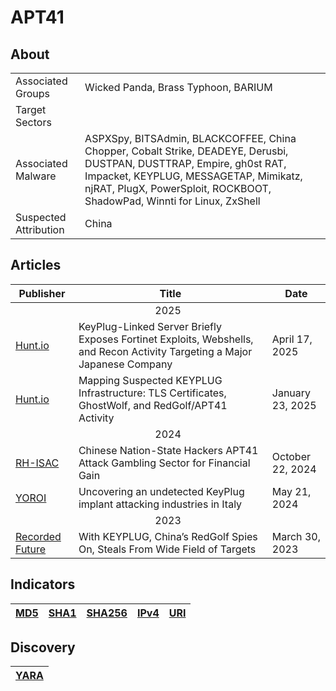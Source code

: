 <h1>APT41</h1>

<h2>About</h2>
<table>
  <tr>
    <td>Associated Groups</td>
    <td>Wicked Panda, Brass Typhoon, BARIUM</td>
  </tr>
  <tr>
    <td>Target Sectors</td>
    <td></td>
  </tr>
  <tr>
    <td>Associated Malware</td>
    <td>ASPXSpy, BITSAdmin, BLACKCOFFEE, China Chopper, Cobalt Strike, DEADEYE, Derusbi, DUSTPAN, DUSTTRAP, Empire, gh0st RAT, Impacket, KEYPLUG, MESSAGETAP, Mimikatz, njRAT, PlugX, PowerSploit, ROCKBOOT, ShadowPad, Winnti for Linux, ZxShell</td>
  </tr>
  <tr>
    <td>Suspected Attribution</td>
    <td>China</td>
  </tr>
</table>

<h2>Articles</h2>
<table>
  <thead>
    <tr>
      <th>Publisher</th>
      <th>Title</th>
      <th>Date</th>
    </tr>
  </thead>
  <tbody>
    <tr>
      <td colspan="100" align="center">2025</td>
    </tr>
    <tr>
      <td>
        <a href="https://hunt.io/blog/keyplug-server-exposes-fortinet-exploits-webshells">Hunt.io</a>
      </td>
      <td>KeyPlug-Linked Server Briefly Exposes Fortinet Exploits, Webshells, and Recon Activity Targeting a Major Japanese Company</td>
      <td>April 17, 2025</td>
    </tr>
    <tr>
      <td>
        <a href="https://hunt.io/blog/keyplug-infrastructure-tls-certificates-ghostwolf-activity">Hunt.io</a>
      </td>
      <td>Mapping Suspected KEYPLUG Infrastructure: TLS Certificates, GhostWolf, and RedGolf/APT41 Activity</td>
      <td>January 23, 2025</td>
    </tr>
    <tr>
      <td colspan="100" align="center">2024</td>
    </tr>
    <tr>
      <td>
        <a href="https://rhisac.org/threat-intelligence/chinese-nation-state-hackers-apt41-attack-gambling-sector-for-financial-gain/">RH-ISAC</a>
      </td>
      <td>Chinese Nation-State Hackers APT41 Attack Gambling Sector for Financial Gain</td>
      <td>October 22, 2024</td>
    </tr>
    <tr>
      <td>
        <a href="https://yoroi.company/research/uncovering-an-undetected-keyplug-implant-attacking-industries-in-italy/">YOROI</a>
      </td>
      <td>Uncovering an undetected KeyPlug implant attacking industries in Italy</td>
      <td>May 21, 2024</td>
    </tr>
    <tr>
      <td colspan="100" align="center">2023</td>
    </tr>
    <tr>
      <td>
        <a href="https://go.recordedfuture.com/hubfs/reports/cta-2023-0330.pdf">Recorded Future</a>
      </td>
      <td>With KEYPLUG, China’s RedGolf Spies On, Steals From Wide Field of Targets</td>
      <td>March 30, 2023</td>
    </tr>
  </tbody>
</table>


<h2>Indicators</h2>
<table>
  <thead>
    <tr>
      <th>
        <a href="https://github.com/PudgyDragon/Threat-Intel/blob/main/All/APT41/samples.md5">MD5</a>
      </th>
      <th>
        <a href="https://github.com/PudgyDragon/Threat-Intel/blob/main/All/APT41/samples.sha1">SHA1</a>
      </th>
      <th>
        <a href="https://github.com/PudgyDragon/Threat-Intel/blob/main/All/APT41/samples.sha256">SHA256</a>
      </th>
      <th>
        <a href="https://github.com/PudgyDragon/Threat-Intel/blob/main/All/APT41/IPv4.txt">IPv4</a>
      </th>
      <th>
        <a href="https://github.com/PudgyDragon/Threat-Intel/blob/main/All/APT41/uri.txt">URI</a>
      </th>      
    </tr>
  </thead>
</table>


<h2>Discovery</h2>
<table>
  <thead>
    <tr>
      <th>
        <a href="https://github.com/PudgyDragon/Threat-Intel/blob/main/All/APT41/rules.yara">YARA</a>
      </th>
   </tr>
  </thead>
</table>
